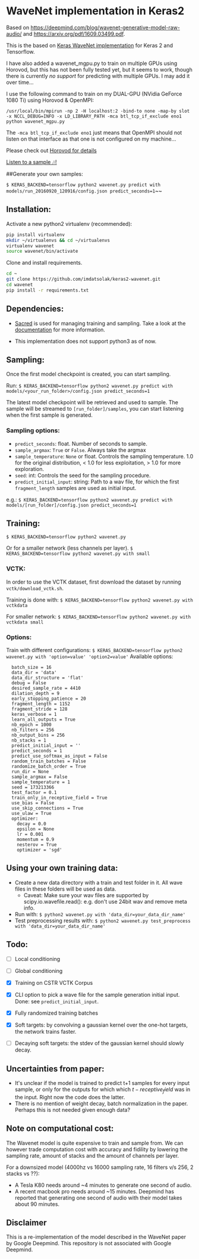 # WaveNet implementation in Keras2
Based on https://deepmind.com/blog/wavenet-generative-model-raw-audio/ and https://arxiv.org/pdf/1609.03499.pdf.

This is the based on [Keras WaveNet implementation](https://github.com/imdatsolak/keras2-wavenet.git) for Keras 2 and Tensorflow.

I have also added a wavenet_mgpu.py to train on multiple GPUs using Horovod, but this has not been fully tested yet, but it seems to work, though there is currently *no support* for predicting with multiple GPUs. I may add it over time...

I use the following command to train on my DUAL-GPU (NVidia GeForce 1080 Ti) using Horovod & OpenMPI:
    
    /usr/local/bin/mpirun -np 2 -H localhost:2 -bind-to none -map-by slot -x NCCL_DEBUG=INFO -x LD_LIBRARY_PATH -mca btl_tcp_if_exclude eno1 python wavenet_mgpu.py

The ``-mca btl_tcp_if_exclude eno1`` just means that OpenMPI should not listen on that interface as that one is not configured on my machine...

Please check out [Horovod for details](https://github.com/uber/horovod)

[Listen to a sample 🎶!](https://github.com/imdatsolak/keras2-wavenet.git)

##Generate your own samples:

```$ KERAS_BACKEND=tensorflow python2 wavenet.py predict with models/run_20160920_120916/config.json predict_seconds=1```~~


## Installation:
Activate a new python2 virtualenv (recommended):
```bash
pip install virtualenv
mkdir ~/virtualenvs && cd ~/virtualenvs
virtualenv wavenet
source wavenet/bin/activate
```
Clone and install requirements.
```bash
cd ~
git clone https://github.com/imdatsolak/keras2-wavenet.git
cd wavenet
pip install -r requirements.txt
```

## Dependencies:
- [Sacred](https://github.com/IDSIA/sacred) is used for managing training and sampling. Take a look at the [documentation](http://sacred.readthedocs.io/en/latest/) for more information.

- This implementation does not support python3 as of now.

## Sampling:
Once the first model checkpoint is created, you can start sampling.

Run:
```$ KERAS_BACKEND=tensorflow python2 wavenet.py predict with models/<your_run_folder>/config.json predict_seconds=1```

The latest model checkpoint will be retrieved and used to sample. The sample will be streamed to `[run_folder]/samples`, you can start listening when the first sample is generated.

### Sampling options:
- `predict_seconds`: float. Number of seconds to sample.
- `sample_argmax`: `True` or `False`. Always take the argmax
- `sample_temperature`: `None` or float. Controls the sampling temperature. 1.0 for the original distribution, < 1.0 for less exploitation, > 1.0 for more exploration.
- `seed`: int: Controls the seed for the sampling procedure.
- `predict_initial_input`: string: Path to a wav file, for which the first `fragment_length` samples are used as initial input.

e.g.:
```$ KERAS_BACKEND=tensorflow python2 wavenet.py predict with models/[run_folder]/config.json predict_seconds=1```

## Training:
```$ KERAS_BACKEND=tensorflow python2 wavenet.py```

Or for a smaller network (less channels per layer).
```$ KERAS_BACKEND=tensorflow python2 wavenet.py with small```

### VCTK:
In order to use the VCTK dataset, first download the dataset by running `vctk/download_vctk.sh`.

Training is done with:
```$ KERAS_BACKEND=tensorflow python2 wavenet.py with vctkdata```

For smaller network:
```$ KERAS_BACKEND=tensorflow python2 wavenet.py with vctkdata small```

### Options:
Train with different configurations:
```$ KERAS_BACKEND=tensorflow python2 wavenet.py with 'option=value' 'option2=value'```
Available options:
```
  batch_size = 16
  data_dir = 'data'
  data_dir_structure = 'flat'
  debug = False
  desired_sample_rate = 4410
  dilation_depth = 9
  early_stopping_patience = 20
  fragment_length = 1152
  fragment_stride = 128
  keras_verbose = 1
  learn_all_outputs = True
  nb_epoch = 1000
  nb_filters = 256
  nb_output_bins = 256
  nb_stacks = 1
  predict_initial_input = ''
  predict_seconds = 1
  predict_use_softmax_as_input = False
  random_train_batches = False
  randomize_batch_order = True
  run_dir = None
  sample_argmax = False
  sample_temperature = 1
  seed = 173213366
  test_factor = 0.1
  train_only_in_receptive_field = True
  use_bias = False
  use_skip_connections = True
  use_ulaw = True
  optimizer:
    decay = 0.0
    epsilon = None
    lr = 0.001
    momentum = 0.9
    nesterov = True
    optimizer = 'sgd'
```

## Using your own training data:
- Create a new data directory with a train and test folder in it. All wave files in these folders will be used as data.
    - Caveat: Make sure your wav files are supported by scipy.io.wavefile.read(): e.g. don't use 24bit wav and remove meta info.
- Run with: `$ python2 wavenet.py with 'data_dir=your_data_dir_name'`
- Test preprocessing results with: `$ python2 wavenet.py test_preprocess with 'data_dir=your_data_dir_name'`

## Todo:
- [ ] Local conditioning
- [ ] Global conditioning
- [x] Training on CSTR VCTK Corpus
- [x] CLI option to pick a wave file for the sample generation initial input. Done: see `predict_initial_input`.
- [x] Fully randomized training batches
- [x] Soft targets: by convolving a gaussian kernel over the one-hot targets, the network trains faster.
- [ ] Decaying soft targets: the stdev of the gaussian kernel should slowly decay.


## Uncertainties from paper:
- It's unclear if the model is trained to predict t+1 samples for every input sample, or only for the outputs for which which $t-receptive_field$ was in the input. Right now the code does the latter.
- There is no mention of weight decay, batch normalization in the paper. Perhaps this is not needed given enough data?

## Note on computational cost:
The Wavenet model is quite expensive to train and sample from. We can however trade computation cost with accuracy and fidility by lowering the sampling rate, amount of stacks and the amount of channels per layer.

For a downsized model (4000hz vs 16000 sampling rate, 16 filters v/s 256, 2 stacks vs ??):
- A Tesla K80 needs around ~4 minutes to generate one second of audio.
- A recent macbook pro needs around ~15 minutes.
Deepmind has reported that generating one second of audio with their model takes about 90 minutes.

## Disclaimer
This is a re-implementation of the model described in the WaveNet paper by Google Deepmind. This repository is not associated with Google Deepmind.
